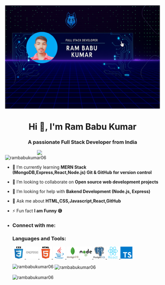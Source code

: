 ![logo](20250922_130408_0000.png)
<h1 align="center">Hi 👋, I'm Ram Babu Kumar</h1>
<h3 align="center">A passionate Full Stack Developer from India</h3>
<img align="right" alt"coding" width="400" src="https://media.giphy.com/media/qgQUggAC3Pfv687qPC/giphy.gif">

<p align="left"> <img src="https://komarev.com/ghpvc/?username=rambabukumar06&label=Profile%20views&color=0e75b6&style=flat" alt="rambabukumar06" /> </p>

- 🌱 I’m currently learning **MERN Stack (MongoDB,Express,React,Node.js) Git & GitHub for version control**
- 👯 I’m looking to collaborate on **Open source web development projects**
- 🤝 I’m looking for help with **Bakend Development (Node.js, Express)**
- 💬 Ask me about **HTML,CSS,Javascript,React,GitHub**

- ⚡ Fun fact **I am Funny 😅**
- <h3 align="left">Connect with me:</h3><p align="left"></p><h3 align="left">Languages and Tools:</h3><p align="left"> <a href="https://www.w3schools.com/css/" target="_blank" rel="noreferrer"> <img src="https://raw.githubusercontent.com/devicons/devicon/master/icons/css3/css3-original-wordmark.svg" alt="css3" width="40" height="40"/> </a> <a href="https://expressjs.com" target="_blank" rel="noreferrer"> <img src="https://raw.githubusercontent.com/devicons/devicon/master/icons/express/express-original-wordmark.svg" alt="express" width="40" height="40"/> </a> <a href="https://www.w3.org/html/" target="_blank" rel="noreferrer"> <img src="https://raw.githubusercontent.com/devicons/devicon/master/icons/html5/html5-original-wordmark.svg" alt="html5" width="40" height="40"/> </a> <a href="https://www.java.com" target="_blank" rel="noreferrer"> <img src="https://raw.githubusercontent.com/devicons/devicon/master/icons/java/java-original.svg" alt="java" width="40" height="40"/> </a> <a href="https://www.mongodb.com/" target="_blank" rel="noreferrer"> <img src="https://raw.githubusercontent.com/devicons/devicon/master/icons/mongodb/mongodb-original-wordmark.svg" alt="mongodb" width="40" height="40"/> </a> <a href="https://nodejs.org" target="_blank" rel="noreferrer"> <img src="https://raw.githubusercontent.com/devicons/devicon/master/icons/nodejs/nodejs-original-wordmark.svg" alt="nodejs" width="40" height="40"/> </a> <a href="https://www.postgresql.org" target="_blank" rel="noreferrer"> <img src="https://raw.githubusercontent.com/devicons/devicon/master/icons/postgresql/postgresql-original-wordmark.svg" alt="postgresql" width="40" height="40"/> </a> <a href="https://reactjs.org/" target="_blank" rel="noreferrer"> <img src="https://raw.githubusercontent.com/devicons/devicon/master/icons/react/react-original-wordmark.svg" alt="react" width="40" height="40"/> </a> <a href="https://www.typescriptlang.org/" target="_blank" rel="noreferrer"> <img src="https://raw.githubusercontent.com/devicons/devicon/master/icons/typescript/typescript-original.svg" alt="typescript" width="40" height="40"/> </a> </p><p><img align="left" src="https://github-readme-stats.vercel.app/api/top-langs?username=rambabukumar06&show_icons=true&locale=en&layout=compact" alt="rambabukumar06" /></p><p>&nbsp;<img align="center" src="https://github-readme-stats.vercel.app/api?username=rambabukumar06&show_icons=true&locale=en" alt="rambabukumar06" /></p><p><img align="center" src="https://github-readme-streak-stats.herokuapp.com/?user=rambabukumar06&" alt="rambabukumar06" /></p>
